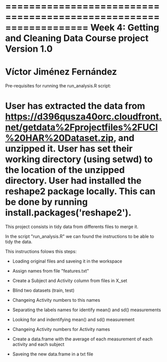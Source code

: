 ==================================================================
Week 4: Getting and Cleaning Data Course project
Version 1.0
==================================================================
Víctor Jiménez Fernández
==================================================================

Pre-requisites for running the run_analysis.R script:

User has extracted the data from https://d396qusza40orc.cloudfront.net/getdata%2Fprojectfiles%2FUCI%20HAR%20Dataset.zip, and unzipped it.
User has set their working directory (using setwd) to the location of the unzipped directory.
User had installed the reshape2 package locally. This can be done by running install.packages('reshape2').
=====================================================================
This project consists in tidy data from differents files to merge it. 

In the script "run_analysis.R" we can found the instructions to be able to tidy the data.

This instructions folows this steps:

  - Loading original files and saveing it in the workspace
  
  - Assign names from file "features.txt"
  
  - Create a Subject and Activity column from files in X_set
  
  - Blind two datasets (train, test)
  
  - Changeing Activity numbers to this names
  
  - Separating the labels names for identify mean() and sd() measurements
  
  - Looking for and indentifying mean() and sd() measurement
  
  - Changeing Activity numbers for Activity names
  
  - Create a data.frame with the average of each measurement of each activity and each subject
  
  - Saveing the new data.frame in a txt file
  
  

